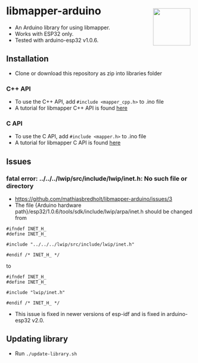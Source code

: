 # libmapper-arduino <img style="float:right;padding:10px" src="http://libmapper.github.io/images/libmapper_logo_black_512px.png" width="100">
- An Arduino library for using libmapper.
- Works with ESP32 only.
- Tested with arduino-esp32 v1.0.6.

## Installation
* Clone or download this repository as zip into libraries folder

### C++ API
* To use the C++ API, add ```#include <mapper_cpp.h>``` to .ino file
* A tutorial for libmapper C++ API is found [here](http://libmapper.github.io/tutorials/cpp.html)

### C API
* To use the C API, add ```#include <mapper.h>``` to .ino file
* A tutorial for libmapper C API is found [here](http://libmapper.github.io/tutorials/c.html)

## Issues
### fatal error: ../../../lwip/src/include/lwip/inet.h: No such file or directory
- https://github.com/mathiasbredholt/libmapper-arduino/issues/3
- The file {Arduino hardware path}/esp32/1.0.6/tools/sdk/include/lwip/arpa/inet.h should be changed from
```
#ifndef INET_H_
#define INET_H_

#include "../../../lwip/src/include/lwip/inet.h"

#endif /* INET_H_ */
```
to
```
#ifndef INET_H_
#define INET_H_

#include "lwip/inet.h"

#endif /* INET_H_ */
```
- This issue is fixed in newer versions of esp-idf and is fixed in arduino-esp32 v2.0.
## Updating library 
- Run `./update-library.sh`
